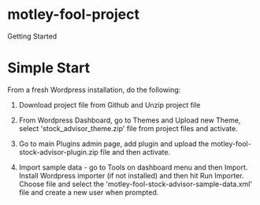 # motley-fool-project

Getting Started

# Simple Start

From a fresh Wordpress installation, do the following:

1. Download project file from Github and Unzip project file

2. From Wordpress Dashboard, go to Themes and Upload new Theme, select 'stock_advisor_theme.zip' file from project files and activate.

3. Go to main Plugins admin page, add plugin and upload the motley-fool-stock-advisor-plugin.zip file and then activate.

4. Import sample data - go to Tools on dashboard menu and then Import. Install Wordpress importer (if not installed) and then hit Run Importer. Choose file and select the 'motley-fool-stock-advisor-sample-data.xml' file and create a new user when prompted.